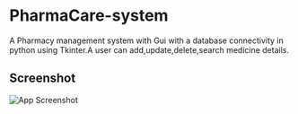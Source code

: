 # PharmaCare-system
A Pharmacy management system with Gui with a database connectivity in python using Tkinter.A user can add,update,delete,search medicine details.


## Screenshot

![App Screenshot](image/Pharmacy.png)

  
